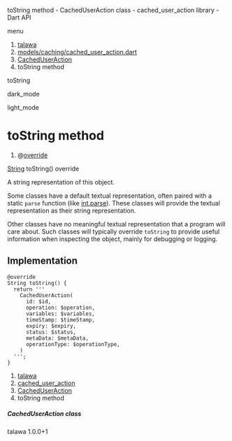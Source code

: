 




toString method - CachedUserAction class - cached\_user\_action library - Dart API







menu

1. [talawa](../../index.html)
2. [models/caching/cached\_user\_action.dart](../../file-___home_harshil_Desktop_open-source_palisadoes_talawa_lib_models_caching_cached_user_action/)
3. [CachedUserAction](../../file-___home_harshil_Desktop_open-source_palisadoes_talawa_lib_models_caching_cached_user_action/CachedUserAction-class.html)
4. toString method

toString


dark\_mode

light\_mode




# toString method


1. @[override](https://api.flutter.dev/flutter/dart-core/override-constant.html)

[String](https://api.flutter.dev/flutter/dart-core/String-class.html)
toString()
override

A string representation of this object.

Some classes have a default textual representation,
often paired with a static `parse` function (like [int.parse](https://api.flutter.dev/flutter/dart-core/int/parse.html)).
These classes will provide the textual representation as
their string representation.

Other classes have no meaningful textual representation
that a program will care about.
Such classes will typically override `toString` to provide
useful information when inspecting the object,
mainly for debugging or logging.


## Implementation

```
@override
String toString() {
  return '''
    CachedUserAction(
      id: $id,
      operation: $operation,
      variables: $variables,
      timeStamp: $timeStamp,
      expiry: $expiry,
      status: $status,
      metaData: $metaData,
      operationType: $operationType,
    )
  ''';
}
```

 


1. [talawa](../../index.html)
2. [cached\_user\_action](../../file-___home_harshil_Desktop_open-source_palisadoes_talawa_lib_models_caching_cached_user_action/)
3. [CachedUserAction](../../file-___home_harshil_Desktop_open-source_palisadoes_talawa_lib_models_caching_cached_user_action/CachedUserAction-class.html)
4. toString method

##### CachedUserAction class





talawa
1.0.0+1






